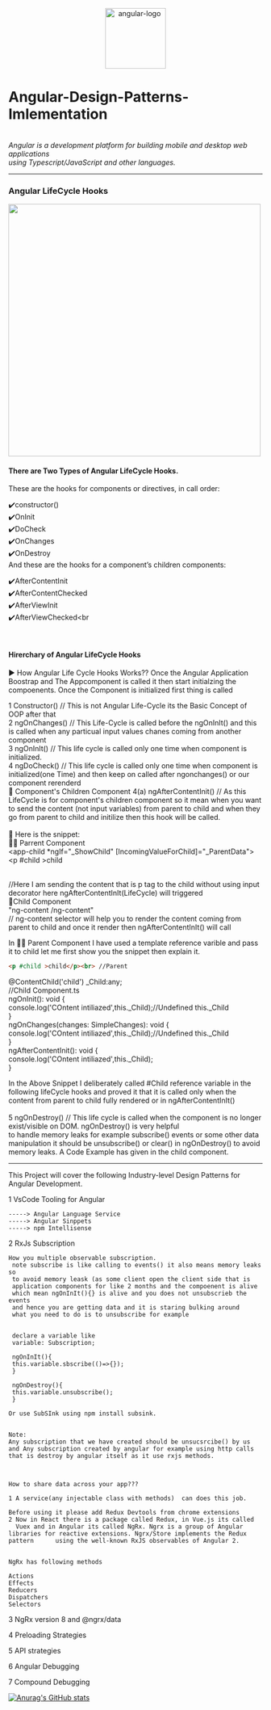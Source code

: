 <p align="center">
  <img src="https://angular.io/assets/images/logos/angular/angular.svg" alt="angular-logo" width="120px" height="120px"/>

  # Angular-Design-Patterns-Imlementation

  <br>
  <i>Angular is a development platform for building mobile and desktop web applications
    <br> using Typescript/JavaScript and other languages.</i>
  <br>
</p>

---

### Angular LifeCycle Hooks
<img src="https://codecraft.tv/courses/angular/components/lifecycle-hooks/images/lifecycle-hooks.png" width="500" height="500">

#### There are Two Types of Angular LifeCycle Hooks.
These are the hooks for components or directives, in call order:<br>

:heavy_check_mark:constructor()<br>
:heavy_check_mark:OnInit<br>
:heavy_check_mark:DoCheck<br>
:heavy_check_mark:OnChanges<br>
:heavy_check_mark:OnDestroy<br>
And these are the hooks for a component’s children components:<br>

:heavy_check_mark:AfterContentInit<br>
:heavy_check_mark:AfterContentChecked<br>
:heavy_check_mark:AfterViewInit<br>
:heavy_check_mark:AfterViewChecked<br

<br>

#### Hirerchary of Angular LifeCycle Hooks
:arrow_forward: How Angular Life Cycle Hooks Works??
Once the Angular Application Boostrap and The Appcomponent is called it then start initialzing the compoenents. Once the Component is initialized first
thing is called 

1 Constructor() // This is not Angular Life-Cycle its the Basic Concept of OOP after that<br>
2 ngOnChanges() // This Life-Cycle is called before the ngOnInIt() and this is called when any particual input values chanes coming from another component<br> 
3 ngOnInIt() // This life cycle is called only one time when component is initialized.<br>
4 ngDoCheck() // This life cycle is called only one time when component is initialized(one Time) and then keep on called after ngonchanges() or our component rerenderd<br>
:child: Component's Children Component 4(a) ngAfterContentInit() // As this LifeCycle is for component's children component so it mean when you want to send the content (not input variables) from parent to child and when they go from parent to child and initilize then this hook will be called.<br><br>
:key: Here is the snippet: <br>
:white_haired_man: Parrent Component<br>
<app-child *ngIf="_ShowChild" [IncomingValueForChild]="_ParentData"><br>
    <p #child >child</p><br> //Here I am sending the content that is p tag to the child without using input decorator here ngAfterContentInIt(LifeCycle) will triggered
</app-child><br>
:baby:Child Component<br>
"ng-content /ng-content"<br> // ng-content selector will help you to render the content coming from parent to child and once it render then ngAfterContentInIt() will call<br>

In :white_haired_man: Parent Component I have used a template reference varible and pass it to child let me first show you the snippet then explain it.<br>
```Html
<p #child >child</p><br> //Parent
```
@ContentChild('child') _Child:any;<br> //Child Component.ts<br>
ngOnInit(): void {<br>
    console.log('COntent intiliazed',this._Child);//Undefined this._Child <br>
    }<br>
    ngOnChanges(changes: SimpleChanges): void { <br>
    console.log('COntent intiliazed',this._Child);//Undefined this._Child <br>
    }<br>
    ngAfterContentInit(): void {<br>
      console.log('COntent intiliazed',this._Child);<br>
  }<br>
  
  In the Above Snippet I deliberately called #Child reference variable in the following lifeCycle hooks and proved it that it is called only when the content from parent to child fully rendered or in ngAfterContentInIt()<br>
<br>
5 ngOnDestroy() // This life cycle is called when the component is no longer exist/visible on DOM. ngOnDestroy() is very helpful<br>
to handle memory leaks for example subscribe() events or some other data manipulation it should be unsubscribe() or clear() in ngOnDestroy() to avoid<br>
memory leaks. A Code Example has given in the child component. 

---

This Project will cover the following Industry-level Design Patterns for Angular Development.

1 VsCode Tooling for Angular

	-----> Angular Language Service
	-----> Angular Sinppets
	-----> npm Intellisense


2 RxJs Subscription

	How you multiple observable subscription.
	 note subscribe is like calling to events() it also means memory leaks so
	 to avoid memory leask (as some client open the client side that is
	 application components for like 2 months and the compoenent is alive
	 which mean ngOnInIt(){} is alive and you does not unsubscrieb the events
	 and hence you are getting data and it is staring bulking around
	 what you need to do is to unsubscribe for example
	 
	 
	 declare a variable like
	 variable: Subscription;
	 
	 ngOnInIt(){
	 this.variable.sbscribe(()=>{});
	 }
	 
	 ngOnDestroy(){
	 this.variable.unsubscribe();
	 }

	Or use SubSInk using npm install subsink.
	
	
	Note:
	Any subscription that we have created should be unsucsrcibe() by us
	and Any subscription created by angular for example using http calls
	that is destroy by angular itself as it use rxjs methods.
	
	
	
	How to share data across your app???
	
	1 A service(any injectable class with methods)  can does this job.
	
	Before using it please add Redux Devtools from chrome extensions
	2 Now in React there is a package called Redux, in Vue.js its called
	  Vuex and in Angular its called NgRx. Ngrx is a group of Angular 		libraries for reactive extensions. Ngrx/Store implements the Redux pattern 		using the well-known RxJS observables of Angular 2.
	  
	  
	NgRx has following methods
	
	Actions
	Effects
	Reducers
	Dispatchers
	Selectors
	
3 NgRx version 8 and @ngrx/data





4 Preloading Strategies




5 API strategies





6 Angular Debugging





7 Compound Debugging


[![Anurag's GitHub stats](https://github-readme-stats.vercel.app/api?username=fazi1live)](https://github.com/fazi1live/github-readme-stats)
